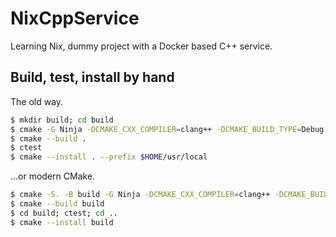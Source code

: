 # NixCppService
Learning Nix, dummy project with a Docker based C++ service.

## Build, test, install by hand
The old way.
```bash
$ mkdir build; cd build
$ cmake -G Ninja -DCMAKE_CXX_COMPILER=clang++ -DCMAKE_BUILD_TYPE=Debug ..
$ cmake --build .
$ ctest
$ cmake --install . --prefix $HOME/usr/local
```

...or modern CMake.

```bash
$ cmake -S. -B build -G Ninja -DCMAKE_CXX_COMPILER=clang++ -DCMAKE_BUILD_TYPE=Debug -DCMAKE_INSTALL_PREFIX=$HOME/usr/local
$ cmake --build build
$ cd build; ctest; cd ..
$ cmake --install build
```
